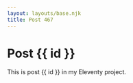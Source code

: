 ```yaml
---
layout: layouts/base.njk
title: Post 467
---
```


# Post {{ id }}

This is post {{ id }} in my Eleventy project.
